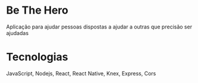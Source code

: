 # Be The Hero
Aplicação para ajudar pessoas dispostas a ajudar a outras que precisão ser ajudadas

# Tecnologias
JavaScript,
Nodejs,
React,
React Native,
Knex,
Express,
Cors
